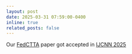 ```yaml
---
layout: post
date: 2025-03-31 07:59:00-0400
inline: true
related_posts: false
---
```


Our [FedCTTA](https://mdakilraihaniftee.github.io/assets/pdf/FedCTTA.pdf) paper got accepted in  [IJCNN 2025](https://2025.ijcnn.org/)
